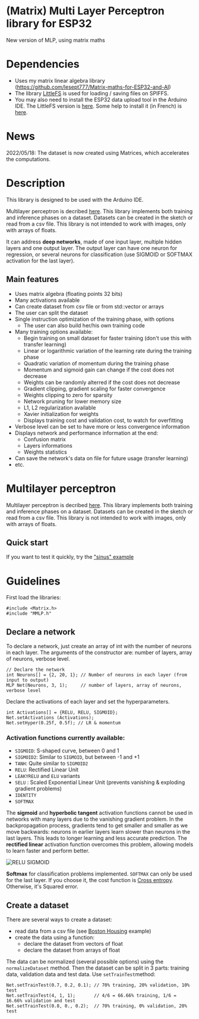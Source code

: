 # (Matrix) Multi Layer Perceptron library for ESP32
New version of MLP, using matrix maths

# Dependencies
* Uses my matrix linear algebra library (https://github.com/lesept777/Matrix-maths-for-ESP32-and-AI)
* The library [LittleFS](https://github.com/lorol/LITTLEFS) is used for loading / saving files on SPIFFS.
* You may also need to install the ESP32 data upload tool in the Arduino IDE. The LittleFS version is [here](https://github.com/lorol/arduino-esp32fs-plugin). Some help to install it (in French) is [here](https://forum.arduino.cc/t/littlefs-sur-esp32-comportement-bizarre/992297/2).

# News
2022/05/18: The dataset is now created using Matrices, which accelerates the computations.

# Description
This library is designed to be used with the Arduino IDE.

Multilayer perceptron is decribed [here](https://en.wikipedia.org/wiki/Multilayer_perceptron). This library implements both training and inference phases on a dataset. Datasets can be created in the sketch or read from a csv file. This library is not intended to work with images, only with arrays of floats.

It can address **deep networks**, made of one input layer, multiple hidden layers and one output layer. The output layer can have one neuron for regression, or several neurons for classification (use SIGMOID or SOFTMAX activation for the last layer).

## Main features
* Uses matrix algebra (floating points 32 bits)
* Many activations available
* Can create dataset from csv file or from std::vector or arrays
* The user can split the dataset
* Single instruction optimization of the training phase, with options
  * The user can also build her/his own training code
* Many training options available:
  * Begin training on small dataset for faster training (don't use this with transfer learning)
  * Linear or logarithmic variation of the learning rate during the training phase
  * Quadratic variation of momentum during the training phase
  * Momentum and sigmoid gain can change if the cost does not decrease
  * Weights can be randomly alterred if the cost does not decrease
  * Gradient clipping, gradient scaling for faster convergence
  * Weights clipping to zero for sparsity
  * Network pruning for lower memory size
  * L1, L2 regularization available
  * Xavier initialization for weights
  * Displays training cost and validation cost, to watch for overfitting
* Verbose level can be set to have more or less convergence information
* Displays network and performance information at the end:
  * Confusion matrix
  * Layers informations
  * Weights statistics
* Can save the network's data on file for future usage (transfer learning)
* etc.

# Multilayer perceptron
Multilayer perceptron is decribed [here](https://en.wikipedia.org/wiki/Multilayer_perceptron). This library implements both training and inference phases on a dataset. Datasets can be created in the sketch or read from a csv file. This library is not intended to work with images, only with arrays of floats.

## Quick start
If you want to test it quickly, try the ["sinus" example](./examples/MMLP_Sinus)

# Guidelines
First load the libraries:
```
#include <Matrix.h>
#include "MMLP.h"
```
## Declare a network
To declare a network, just create an array of int with the number of neurons in each layer. The arguments of the constructor are: number of layers, array of neurons, verbose level.
```
// Declare the network
int Neurons[] = {2, 20, 1}; // Number of neurons in each layer (from input to output)
MLP Net(Neurons, 3, 1);     // number of layers, array of neurons, verbose level
```
Declare the activations of each layer and set the hyperparameters.
```
int Activations[] = {RELU, RELU, SIGMOID};
Net.setActivations (Activations);
Net.setHyper(0.25f, 0.5f); // LR & momentum
```
### **Activation functions** currently available: 
* `SIGMOID`: S-shaped curve, between 0 and 1
* `SIGMOID2`: Similar to `SIGMOID`, but between -1 and +1
* `TANH`: Quite similar to `SIGMOID2`
* `RELU`: Rectified Linear Unit
* `LEAKYRELU` and `ELU` variants
* `SELU` : Scaled Exponential Linear Unit (prevents vanishing & exploding gradient problems)
* `IDENTITY`
* `SOFTMAX`

The **sigmoid** and **hyperbolic tangent** activation functions cannot be used in networks with many layers due to the vanishing gradient problem. In the backpropagation process, gradients tend to get smaller and smaller as we move backwards:  neurons in earlier layers learn slower than neurons in the last layers. This leads to longer learning and less accurate prediction. The **rectified linear** activation function overcomes this problem, allowing models to learn faster and perform better.

![RELU SIGMOID](https://miro.medium.com/max/1452/1*29VH_NiSdoLJ1jUMLrURCA.png "Sigmoid and RELU functions")

**Softmax** for classification problems implemented. `SOFTMAX` can only be used for the last layer. If you choose it, the cost function is [Cross entropy](https://en.wikipedia.org/wiki/Cross_entropy). Otherwise, it's Squared error.

## Create a dataset
There are several ways to create a dataset:
* read data from a csv file (see [Boston Housing](./examples/MMLP_BostonHousing) example)
* create the data using a function:
  * declare the dataset from vectors of float
  * declare the dataset from arrays of float

The data can be normalized (several possible options) using the `normalizeDataset` method. Then the dataset can be split in 3 parts: training data, validation data and test data. Use `setTrainTest`method:
```
Net.setTrainTest(0.7, 0.2, 0.1); // 70% training, 20% validation, 10% test
Net.setTrainTest(4, 1, 1);       // 4/6 = 66.66% training, 1/6 = 16.66% validation and test
Net.setTrainTest(0.8, 0., 0.2);  // 70% training, 0% validation, 20% test
```

